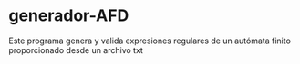 # generador-AFD
Este programa genera y valida expresiones regulares de un autómata finito proporcionado desde un archivo txt
